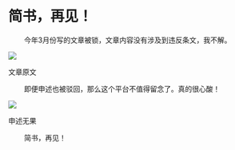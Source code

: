 
# 简书，再见！

        今年3月份写的文章被锁，文章内容没有涉及到违反条文，我不解。  

![](http://upload-images.jianshu.io/upload_images/3910675-35a228ee2ef59e3d.jpg?imageMogr2/auto-orient/strip%7CimageView2/2/w/1080/q/50)  

文章原文

        即便申述也被驳回，那么这个平台不值得留念了。真的很心酸！

![](http://upload-images.jianshu.io/upload_images/3910675-0d34dee1a6216fa2.jpg?imageMogr2/auto-orient/strip%7CimageView2/2/w/1080/q/50)  

申述无果

        简书，再见！